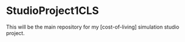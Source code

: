 # StudioProject1CLS
This will be the main repository for my [cost-of-living] simulation studio project.
